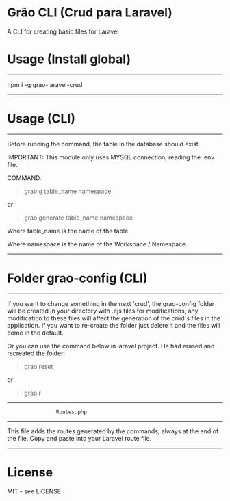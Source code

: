 # Grão CLI (Crud para Laravel)

A CLI for creating basic files for Laravel

# Usage (Install global) 

----------------------------------------------------

npm i -g grao-laravel-crud

----------------------------------------------------

# Usage (CLI)
----------------------------------------------------

Before running the command, the table in the database should exist.

IMPORTANT: This module only uses MYSQL connection, reading the .env file.

COMMAND:
> grao g table_name namespace 

or 

> grao generate table_name namespace

Where table_name is the name of the table

Where namespace is the name of the Workspace / Namespace.

----------------------------------------------------

# Folder grao-config (CLI)

----------------------------------------------------

If you want to change something in the next 'crud',
the grao-config folder will be created in your directory with .ejs files for modifications,
any modification to these files will affect the generation of the crud`s files in the application. 
If you want to re-create the folder just delete it and the files will come in the default.

Or you can use the command below in laravel project. 
He had erased and recreated the folder:

> grao reset

or 

> grao r


----------------------------------------------------
                    Routes.php 
----------------------------------------------------

This file adds the routes generated by the commands, always at the end of the file. 
Copy and paste into your Laravel route file.


----------------------------------------------------
# License

MIT - see LICENSE

